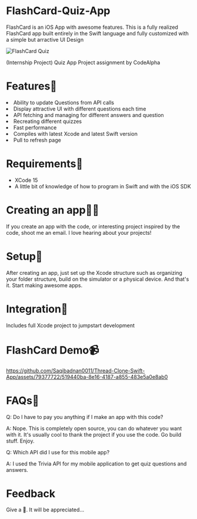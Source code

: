 # FlashCard-Quiz-App

<p>FlashCard is an iOS App with awesome features. This is a fully realized FlashCard app built entirely in the Swift language and fully customized with a simple but arractive UI Design</p>

![FlashCard Quiz](https://github.com/Saqibadnan0011/FlashCard-Quiz/assets/79377722/92673ce8-2332-4968-8620-b003ebe7522c)

<p>(Internship Project) Quiz App Project assignment by CodeAlpha</p>

<h1>Features🚀</h1>
</ul>
  <li>Ability to update Questions from API calls</li>
  <li>Display attractive UI with different questions each time</li>
  <li>API fetching and managing for different answers and question</li>
  <li>Recreating different quizzes</li>
  <li>Fast performance</li>
  <li>Compiles with latest Xcode and latest Swift version</li>
  <li>Pull to refresh page</li>
</ul>

<h1>Requirements👾</h1>

<ul>
  <li>XCode 15</li>
  <li>A little bit of knowledge of how to program in Swift and with the iOS SDK</li>
</ul>

<h1>Creating an app🧑‍💻</h1>
<p>If you create an app with the code, or interesting project inspired by the code, shoot me an email. I love hearing about your projects!</p>

<h1>Setup🧳</h1>

<p>After creating an app, just set up the Xcode structure such as organizing your folder structure, build on the simulator or a physical device. And that's it. Start making awesome apps.</p>

<h1>Integration🌟</h1>

<p>Includes full Xcode project to jumpstart development</p>

<h1>FlashCard Demo📹</h1>

https://github.com/Saqibadnan0011/Thread-Clone-Swift-App/assets/79377722/519440ba-8e16-4187-a855-483e5a0e8ab0

<h1>FAQs📃</h1>

<p>Q: Do I have to pay you anything if I make an app with this code?</p>
<p>A: Nope. This is completely open source, you can do whatever you want with it. It's usually cool to thank the project if you use the code. Go build stuff. Enjoy.</p>

<p>Q: Which API did I use for this mobile app?</p>
<p>A: I used the Trivia API for my mobile application to get quiz questions and answers.</p>

<h1>Feedback</h1>

<p>Give a 🌟. It will be appreciated...</p>

